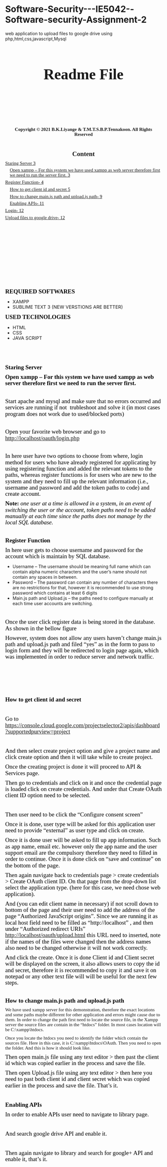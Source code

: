 # Software-Security---IE5042--Software-security-Assignment-2
web  application to upload files to google drive using php,html,css,javascript,Mysql
<p style='margin-top:0in;margin-right:0in;margin-bottom:8.0pt;margin-left:0in;line-height:107%;font-size:15px;font-family:"Calibri","sans-serif";text-align:center;'><strong><span style='font-size:21px;line-height:107%;font-family:"Times New Roman","serif";'>&nbsp;</span></strong></p>
<p style='margin-top:0in;margin-right:0in;margin-bottom:8.0pt;margin-left:0in;line-height:107%;font-size:15px;font-family:"Calibri","sans-serif";text-align:center;'><strong><span style='font-size:21px;line-height:107%;font-family:"Times New Roman","serif";'>&nbsp;</span></strong></p>
<p style='margin-top:0in;margin-right:0in;margin-bottom:8.0pt;margin-left:0in;line-height:107%;font-size:15px;font-family:"Calibri","sans-serif";text-align:center;'><strong><span style='font-size:48px;line-height:107%;font-family:"Times New Roman","serif";'>Readme File</span></strong></p>
<p style='margin-top:0in;margin-right:0in;margin-bottom:8.0pt;margin-left:0in;line-height:107%;font-size:15px;font-family:"Calibri","sans-serif";text-align:center;'><strong><span style='font-size:21px;line-height:107%;font-family:"Times New Roman","serif";'>&nbsp;</span></strong></p>
<p style='margin-top:0in;margin-right:0in;margin-bottom:8.0pt;margin-left:0in;line-height:107%;font-size:15px;font-family:"Calibri","sans-serif";text-align:center;'><strong><span style='font-size:21px;line-height:107%;font-family:"Times New Roman","serif";'>&nbsp;</span></strong></p>
<p style='margin-top:0in;margin-right:0in;margin-bottom:8.0pt;margin-left:0in;line-height:107%;font-size:15px;font-family:"Calibri","sans-serif";text-align:center;'><strong><span style='font-size:21px;line-height:107%;font-family:"Times New Roman","serif";'>&nbsp;</span></strong></p>
<p style='margin-top:0in;margin-right:0in;margin-bottom:8.0pt;margin-left:0in;line-height:107%;font-size:15px;font-family:"Calibri","sans-serif";text-align:center;'><strong><span style='font-size:21px;line-height:107%;font-family:"Times New Roman","serif";'>&nbsp;</span></strong></p>
<p style='margin-top:0in;margin-right:0in;margin-bottom:8.0pt;margin-left:0in;line-height:107%;font-size:15px;font-family:"Calibri","sans-serif";text-align:center;'><strong><span style='font-family:"Times New Roman","serif";'>Copyright &copy; 2021 B.K.Liyange &amp; T.M.T.S.B.P.Tennakoon. All Rights Reserved</span></strong></p>
<p style='margin-top:0in;margin-right:0in;margin-bottom:8.0pt;margin-left:0in;line-height:107%;font-size:15px;font-family:"Calibri","sans-serif";'><strong><span style='font-size:21px;line-height:107%;font-family:"Times New Roman","serif";'>&nbsp;</span></strong></p>
<p style='margin-top:0in;margin-right:0in;margin-bottom:8.0pt;margin-left:0in;line-height:107%;font-size:15px;font-family:"Calibri","sans-serif";text-align:center;'><strong><span style='font-size:21px;line-height:107%;font-family:"Times New Roman","serif";'>Content</span></strong></p>
<p style='margin-top:0in;margin-right:0in;margin-bottom:5.0pt;margin-left:0in;line-height:107%;font-size:15px;font-family:"Calibri","sans-serif";'><a href="#_Toc69565336">Staring Server<span style="color:windowtext;text-decoration:none;">&nbsp;</span><span style="color:windowtext;text-decoration:none;">3</span></a></p>
<p style='margin-top:0in;margin-right:0in;margin-bottom:5.0pt;margin-left:11.0pt;line-height:107%;font-size:15px;font-family:"Calibri","sans-serif";'><a href="#_Toc69565337">Open xampp &ndash; For this system we have used xampp as web server therefore first we need to run the server first.<span style="color:windowtext;text-decoration:none;">&nbsp;</span><span style="color:windowtext;text-decoration:none;">3</span></a></p>
<p style='margin-top:0in;margin-right:0in;margin-bottom:5.0pt;margin-left:0in;line-height:107%;font-size:15px;font-family:"Calibri","sans-serif";'><a href="#_Toc69565338">Register Function<span style="color:windowtext;text-decoration:none;">-&nbsp;</span><span style="color:windowtext;text-decoration:none;">4</span></a></p>
<p style='margin-top:0in;margin-right:0in;margin-bottom:5.0pt;margin-left:11.0pt;line-height:107%;font-size:15px;font-family:"Calibri","sans-serif";'><a href="#_Toc69565339">How to get client id and secret<span style="color:windowtext;text-decoration:none;">&nbsp;</span><span style="color:windowtext;text-decoration:none;">5</span></a></p>
<p style='margin-top:0in;margin-right:0in;margin-bottom:5.0pt;margin-left:11.0pt;line-height:107%;font-size:15px;font-family:"Calibri","sans-serif";'><a href="#_Toc69565340">How to change main.js path and upload.js path<span style="color:windowtext;text-decoration:none;">-&nbsp;</span><span style="color:windowtext;text-decoration:none;">9</span></a></p>
<p style='margin-top:0in;margin-right:0in;margin-bottom:5.0pt;margin-left:11.0pt;line-height:107%;font-size:15px;font-family:"Calibri","sans-serif";'><a href="#_Toc69565341">Enabling APIs<span style="color:windowtext;text-decoration:none;">-&nbsp;</span><span style="color:windowtext;text-decoration:none;">11</span></a></p>
<p style='margin-top:0in;margin-right:0in;margin-bottom:5.0pt;margin-left:0in;line-height:107%;font-size:15px;font-family:"Calibri","sans-serif";'><a href="#_Toc69565342">Login<span style="color:windowtext;text-decoration:none;">-&nbsp;</span><span style="color:windowtext;text-decoration:none;">12</span></a></p>
<p style='margin-top:0in;margin-right:0in;margin-bottom:5.0pt;margin-left:0in;line-height:107%;font-size:15px;font-family:"Calibri","sans-serif";'><a href="#_Toc69565343">Upload files to google drive<span style="color:windowtext;text-decoration:none;">-&nbsp;</span><span style="color:windowtext;text-decoration:none;">12</span></a></p>
<p style='margin-top:0in;margin-right:0in;margin-bottom:8.0pt;margin-left:0in;line-height:107%;font-size:15px;font-family:"Calibri","sans-serif";'>&nbsp;</p>
<p style='margin-top:0in;margin-right:0in;margin-bottom:8.0pt;margin-left:0in;line-height:107%;font-size:15px;font-family:"Calibri","sans-serif";'>&nbsp;</p>
<p style='margin-top:0in;margin-right:0in;margin-bottom:8.0pt;margin-left:0in;line-height:107%;font-size:15px;font-family:"Calibri","sans-serif";'>&nbsp;</p>
<p style='margin-top:0in;margin-right:0in;margin-bottom:8.0pt;margin-left:0in;line-height:107%;font-size:15px;font-family:"Calibri","sans-serif";'>&nbsp;</p>
<p style='margin-top:0in;margin-right:0in;margin-bottom:8.0pt;margin-left:0in;line-height:107%;font-size:15px;font-family:"Calibri","sans-serif";'>&nbsp;</p>
<p style='margin-top:0in;margin-right:0in;margin-bottom:8.0pt;margin-left:0in;line-height:107%;font-size:15px;font-family:"Calibri","sans-serif";'>&nbsp;</p>
<p style='margin-top:0in;margin-right:0in;margin-bottom:8.0pt;margin-left:0in;line-height:107%;font-size:15px;font-family:"Calibri","sans-serif";'>&nbsp;</p>
<p style='margin-top:0in;margin-right:0in;margin-bottom:8.0pt;margin-left:0in;line-height:107%;font-size:15px;font-family:"Calibri","sans-serif";'>&nbsp;</p>
<p style='margin-top:0in;margin-right:0in;margin-bottom:8.0pt;margin-left:0in;line-height:107%;font-size:19px;font-family:"Times New Roman","serif";color:black;font-weight:bold;'>REQUIRED SOFTWARES</p>
<ul style="list-style-type: disc;margin-left:0in;">
    <li><span style="line-height:107%;font-size:15px;">XAMPP</span></li>
    <li><span style="line-height:107%;font-size:15px;">SUBLIME TEXT 3 (NEW VERSTIONS ARE BETTER)</span></li>
</ul>
<p style='margin-top:0in;margin-right:0in;margin-bottom:8.0pt;margin-left:0in;line-height:107%;font-size:19px;font-family:"Times New Roman","serif";color:black;font-weight:bold;'>USED TECHNOLOGIES</p>
<ul style="list-style-type: disc;margin-left:0in;">
    <li><span style="line-height:107%;font-size:15px;">HTML</span></li>
    <li><span style="line-height:107%;font-size:15px;">CSS</span></li>
    <li><span style="line-height:107%;font-size:15px;">JAVA SCRIPT</span></li>
</ul>
<p style='margin-top:0in;margin-right:0in;margin-bottom:8.0pt;margin-left:0in;line-height:107%;font-size:19px;font-family:"Times New Roman","serif";color:black;font-weight:bold;'>&nbsp;</p>
<p style='margin-top:0in;margin-right:0in;margin-bottom:8.0pt;margin-left:0in;line-height:107%;font-size:19px;font-family:"Times New Roman","serif";color:black;font-weight:bold;'>&nbsp;</p>
<p style='margin-top:0in;margin-right:0in;margin-bottom:8.0pt;margin-left:0in;line-height:107%;font-size:19px;font-family:"Times New Roman","serif";color:black;font-weight:bold;'>Staring Server</p>
<p style='margin-top:0in;margin-right:0in;margin-bottom:8.0pt;margin-left:0in;line-height:107%;font-size:19px;font-family:"Times New Roman","serif";color:black;font-weight:bold;'>Open xampp &ndash; For this system we have used xampp as web server therefore first we need to run the server first.</p>
<p style='margin-top:0in;margin-right:0in;margin-bottom:8.0pt;margin-left:0in;line-height:107%;font-size:15px;font-family:"Calibri","sans-serif";'>&nbsp;</p>
<p style='margin-top:0in;margin-right:0in;margin-bottom:8.0pt;margin-left:0in;line-height:107%;font-size:19px;font-family:"Times New Roman","serif";color:black;'>Start apache and mysql and make sure that no errors occurred and services are running if not &nbsp;trubleshoot and solve it (in most cases program does not work due to used/blocked ports)</p>
<p style='margin-top:0in;margin-right:0in;margin-bottom:8.0pt;margin-left:0in;line-height:107%;font-size:15px;font-family:"Calibri","sans-serif";'>&nbsp;</p>
<p style='margin-top:0in;margin-right:0in;margin-bottom:8.0pt;margin-left:0in;line-height:107%;font-size:19px;font-family:"Times New Roman","serif";color:black;'>Open your favorite web browser and go to <a href="http://localhost/oauth/login.php">http://localhost/oauth/login.php</a></p>
<p style='margin-top:0in;margin-right:0in;margin-bottom:8.0pt;margin-left:0in;line-height:107%;font-size:15px;font-family:"Calibri","sans-serif";'>&nbsp;</p>
<p style='margin-top:0in;margin-right:0in;margin-bottom:8.0pt;margin-left:0in;line-height:107%;font-size:19px;font-family:"Times New Roman","serif";color:black;'>In here user have two options to choose from where, login method for users who have already registered for applicating by using registering function and added the relevant tokens to the paths, whereas register functions is for users who are new to the system and they need to fill up the relevant information (i.e., username and password and add the token paths to code) and create account.</p>
<p style='margin-top:0in;margin-right:0in;margin-bottom:8.0pt;margin-left:0in;line-height:107%;font-size:19px;font-family:"Times New Roman","serif";color:black;'><strong>Note:</strong> <em>one user at a time is allowed in a system, in an event of switching the user or the account, token paths need to be added manually at each time since the paths does not manage by the local SQL database.</em></p>
<p style='margin-top:0in;margin-right:0in;margin-bottom:8.0pt;margin-left:0in;line-height:107%;font-size:15px;font-family:"Calibri","sans-serif";'>&nbsp;</p>
<p style='margin-top:0in;margin-right:0in;margin-bottom:8.0pt;margin-left:0in;line-height:107%;font-size:19px;font-family:"Times New Roman","serif";color:black;font-weight:bold;'>Register Function</p>
<p style='margin-top:0in;margin-right:0in;margin-bottom:8.0pt;margin-left:0in;line-height:107%;font-size:19px;font-family:"Times New Roman","serif";color:black;'>In here user gets to choose username and password for the account which is maintain by SQL database.</p>
<ul style="list-style-type: disc;margin-left:0in;">
    <li>Username &ndash; The username should be meaning full name which can contain alpha numeric characters and the user&rsquo;s name should not contain any spaces in between.</li>
    <li>Password &ndash; The password can contain any number of characters there are no restrictions for that, however it is recommended to use strong password which contains at least 6 digits</li>
    <li>Main.js path and Upload.js &ndash; the paths need to configure manually at each time user accounts are switching.</li>
</ul>
<p style='margin-top:0in;margin-right:0in;margin-bottom:8.0pt;margin-left:0in;line-height:107%;font-size:15px;font-family:"Calibri","sans-serif";'>&nbsp;</p>
<p style='margin-top:0in;margin-right:0in;margin-bottom:8.0pt;margin-left:0in;line-height:107%;font-size:19px;font-family:"Times New Roman","serif";color:black;'>Once the user click register data is being stored in the database. As shown in the bellow figure</p>
<p style='margin-top:0in;margin-right:0in;margin-bottom:8.0pt;margin-left:0in;line-height:107%;font-size:19px;font-family:"Times New Roman","serif";color:black;'>However, system does not allow any users haven&rsquo;t change main.js path and upload.js path and filed &ldquo;yes&rdquo; as in the form to pass to login form and they will be redirected to login page again, which was implemented in order to reduce server and network traffic.</p>
<p style='margin-top:0in;margin-right:0in;margin-bottom:8.0pt;margin-left:0in;line-height:107%;font-size:15px;font-family:"Calibri","sans-serif";'>&nbsp;</p>
<p style='margin-top:0in;margin-right:0in;margin-bottom:8.0pt;margin-left:0in;line-height:107%;font-size:15px;font-family:"Calibri","sans-serif";'>&nbsp;</p>
<p style='margin-top:0in;margin-right:0in;margin-bottom:8.0pt;margin-left:0in;line-height:107%;font-size:15px;font-family:"Calibri","sans-serif";'>&nbsp;</p>
<p style='margin-top:0in;margin-right:0in;margin-bottom:8.0pt;margin-left:0in;line-height:107%;font-size:15px;font-family:"Calibri","sans-serif";'>&nbsp;</p>
<p style='margin-top:0in;margin-right:0in;margin-bottom:8.0pt;margin-left:0in;line-height:107%;font-size:19px;font-family:"Times New Roman","serif";color:black;font-weight:bold;'>How to get client id and secret</p>
<p style='margin-top:0in;margin-right:0in;margin-bottom:8.0pt;margin-left:0in;line-height:107%;font-size:19px;font-family:"Times New Roman","serif";color:black;'>&nbsp;</p>
<p style='margin-top:0in;margin-right:0in;margin-bottom:8.0pt;margin-left:0in;line-height:107%;font-size:19px;font-family:"Times New Roman","serif";color:black;'>Go to <a href="https://console.cloud.google.com/projectselector2/apis/dashboard?supportedpurview=project">https://console.cloud.google.com/projectselector2/apis/dashboard?supportedpurview=project</a></p>
<p style='margin-top:0in;margin-right:0in;margin-bottom:8.0pt;margin-left:0in;line-height:107%;font-size:19px;font-family:"Times New Roman","serif";color:black;'>&nbsp;</p>
<p style='margin-top:0in;margin-right:0in;margin-bottom:8.0pt;margin-left:0in;line-height:107%;font-size:19px;font-family:"Times New Roman","serif";color:black;'>And then select create project option and give a project name and click create option and then it will take while to create project.</p>
<p style='margin-top:0in;margin-right:0in;margin-bottom:8.0pt;margin-left:0in;line-height:107%;font-size:19px;font-family:"Times New Roman","serif";color:black;'>Once the creating project is done it will proceed to API &amp; Services page.</p>
<p style='margin-top:0in;margin-right:0in;margin-bottom:8.0pt;margin-left:0in;line-height:107%;font-size:19px;font-family:"Times New Roman","serif";color:black;'>Then go to credentials and click on it and once the credential page is loaded click on create credentials. And under that Create OAuth client ID option need to be selected.</p>
<p style='margin-top:0in;margin-right:0in;margin-bottom:8.0pt;margin-left:0in;line-height:107%;font-size:19px;font-family:"Times New Roman","serif";color:black;'>&nbsp;</p>
<p style='margin-top:0in;margin-right:0in;margin-bottom:8.0pt;margin-left:0in;line-height:107%;font-size:19px;font-family:"Times New Roman","serif";color:black;'>Then user need to be click the &ldquo;Configure consent screen&rdquo;</p>
<p style='margin-top:0in;margin-right:0in;margin-bottom:8.0pt;margin-left:0in;line-height:107%;font-size:19px;font-family:"Times New Roman","serif";color:black;'>Once it is done, user type will be asked for this application user need to provide &ldquo;external&rdquo; as user type and click on create.</p>
<p style='margin-top:0in;margin-right:0in;margin-bottom:8.0pt;margin-left:0in;line-height:107%;font-size:19px;font-family:"Times New Roman","serif";color:black;'>Once it is done user will be asked to fill up app information. Such as app name, email etc. however only the app name and the user support email are the compulsory therefore they need to filled in order to continue. Once it is done click on &ldquo;save and continue&rdquo; on the bottom of the page.</p>
<p style='margin-top:0in;margin-right:0in;margin-bottom:8.0pt;margin-left:0in;line-height:107%;font-size:19px;font-family:"Times New Roman","serif";color:black;'>Then again navigate back to credentials page &gt; create credentials &gt; Create OAuth client ID. On that page from the drop-down list select the application type. (here for this case, we need chose web application).</p>
<p style='margin-top:0in;margin-right:0in;margin-bottom:8.0pt;margin-left:0in;line-height:107%;font-size:19px;font-family:"Times New Roman","serif";color:black;'>And (you can edit client name in necessary) if not scroll down to bottom of the page and their user need to add the address of the page &ldquo;Authorized JavaScript origins&rdquo;. Since we are running it as local host field need to be filled as &ldquo;http://localhost&rdquo; , and then under &ldquo;Authorized redirect URIs&rdquo; <a href="http://localhost/oauth/upload.html">http://localhost/oauth/upload.html</a> this URL need to inserted, note if the names of the files were changed then the address names also need to be changed otherwise it will not work correctly.</p>
<p style='margin-top:0in;margin-right:0in;margin-bottom:8.0pt;margin-left:0in;line-height:107%;font-size:19px;font-family:"Times New Roman","serif";color:black;'>And click the create. Once it is done Client id and Client secret will be displayed on the screen, it also allows users to copy the id and secret, therefore it is recommended to copy it and save it on notepad or any other text file will will be useful for the next few steps.</p>
<p style='margin-top:0in;margin-right:0in;margin-bottom:8.0pt;margin-left:0in;line-height:107%;font-size:15px;font-family:"Calibri","sans-serif";'><strong>&nbsp;</strong></p>
<p style='margin-top:0in;margin-right:0in;margin-bottom:8.0pt;margin-left:0in;line-height:107%;font-size:19px;font-family:"Times New Roman","serif";color:black;font-weight:bold;'>How to change main.js path and upload.js path</p>
<p style='margin-top:0in;margin-right:0in;margin-bottom:8.0pt;margin-left:0in;line-height:107%;font-size:15px;font-family:"Calibri","sans-serif";'>We have used xampp server for this demonstration, therefore the exact locations and some paths maybe different for other application and errors might cause due to them. In order to change the path first need to locate the source file, in the Xampp server the source files are contain in the &ldquo;htdocs&rdquo; folder. In most cases location will be C:\xampp\htdocs.</p>
<p style='margin-top:0in;margin-right:0in;margin-bottom:8.0pt;margin-left:0in;line-height:107%;font-size:15px;font-family:"Calibri","sans-serif";'>Once you locate the htdocs you need to identify the folder which contain the sources file. Here in this case, it is C:\xampp\htdocs\OAuth. Then you need to open the folder. And this is how it should look like.</p>
<p style='margin-top:0in;margin-right:0in;margin-bottom:8.0pt;margin-left:0in;line-height:107%;font-size:19px;font-family:"Times New Roman","serif";color:black;'>Then open main.js file using any text editor &gt; then past the client id which was copied earlier in the process and save the file.</p>
<p style='margin-top:0in;margin-right:0in;margin-bottom:8.0pt;margin-left:0in;line-height:107%;font-size:19px;font-family:"Times New Roman","serif";color:black;'>Then open Upload.js file using any text editor &gt; then here you need to past both client id and client secret which was copied earlier in the process and save the file. That&rsquo;s it.</p>
<p style='margin-top:0in;margin-right:0in;margin-bottom:8.0pt;margin-left:0in;line-height:107%;font-size:19px;font-family:"Times New Roman","serif";color:black;font-weight:bold;'>&nbsp;</p>
<p style='margin-top:0in;margin-right:0in;margin-bottom:8.0pt;margin-left:0in;line-height:107%;font-size:19px;font-family:"Times New Roman","serif";color:black;font-weight:bold;'>Enabling APIs</p>
<p style='margin-top:0in;margin-right:0in;margin-bottom:8.0pt;margin-left:0in;line-height:107%;font-size:19px;font-family:"Times New Roman","serif";color:black;'>In order to enable APIs user need to navigate to library page.</p>
<p style='margin-top:0in;margin-right:0in;margin-bottom:8.0pt;margin-left:0in;line-height:107%;font-size:19px;font-family:"Times New Roman","serif";color:black;'>&nbsp;</p>
<p style='margin-top:0in;margin-right:0in;margin-bottom:8.0pt;margin-left:0in;line-height:107%;font-size:19px;font-family:"Times New Roman","serif";color:black;'>And search google drive API and enable it.</p>
<p style='margin-top:0in;margin-right:0in;margin-bottom:8.0pt;margin-left:0in;line-height:107%;font-size:19px;font-family:"Times New Roman","serif";color:black;'>&nbsp;</p>
<p style='margin-top:0in;margin-right:0in;margin-bottom:8.0pt;margin-left:0in;line-height:107%;font-size:19px;font-family:"Times New Roman","serif";color:black;'>Then again navigate to library and search for google+ API and enable it, that&rsquo;s it.</p>
<p style='margin-top:0in;margin-right:0in;margin-bottom:8.0pt;margin-left:0in;line-height:107%;font-size:15px;font-family:"Calibri","sans-serif";'>&nbsp;</p>
<p style='margin-top:0in;margin-right:0in;margin-bottom:8.0pt;margin-left:0in;line-height:107%;font-size:15px;font-family:"Calibri","sans-serif";'>&nbsp;</p>
<p style='margin-top:0in;margin-right:0in;margin-bottom:8.0pt;margin-left:0in;line-height:107%;font-size:15px;font-family:"Calibri","sans-serif";'>&nbsp;</p>
<p style='margin-top:0in;margin-right:0in;margin-bottom:8.0pt;margin-left:0in;line-height:107%;font-size:15px;font-family:"Calibri","sans-serif";'>&nbsp;</p>
<p style='margin-top:0in;margin-right:0in;margin-bottom:8.0pt;margin-left:0in;line-height:107%;font-size:15px;font-family:"Calibri","sans-serif";'>&nbsp;</p>
<p style='margin-top:0in;margin-right:0in;margin-bottom:8.0pt;margin-left:0in;line-height:107%;font-size:15px;font-family:"Calibri","sans-serif";'>&nbsp;</p>
<p style='margin-top:0in;margin-right:0in;margin-bottom:8.0pt;margin-left:0in;line-height:107%;font-size:15px;font-family:"Calibri","sans-serif";'>&nbsp;</p>
<p style='margin-top:0in;margin-right:0in;margin-bottom:8.0pt;margin-left:0in;line-height:107%;font-size:15px;font-family:"Calibri","sans-serif";'>&nbsp;</p>
<p style='margin-top:0in;margin-right:0in;margin-bottom:8.0pt;margin-left:0in;line-height:107%;font-size:15px;font-family:"Calibri","sans-serif";'>&nbsp;</p>
<p style='margin-top:0in;margin-right:0in;margin-bottom:8.0pt;margin-left:0in;line-height:107%;font-size:15px;font-family:"Calibri","sans-serif";'>&nbsp;</p>
<p style='margin-top:0in;margin-right:0in;margin-bottom:8.0pt;margin-left:0in;line-height:107%;font-size:15px;font-family:"Calibri","sans-serif";'>&nbsp;</p>
<p style='margin-top:0in;margin-right:0in;margin-bottom:8.0pt;margin-left:0in;line-height:107%;font-size:15px;font-family:"Calibri","sans-serif";'>&nbsp;</p>
<p style='margin-top:0in;margin-right:0in;margin-bottom:8.0pt;margin-left:0in;line-height:107%;font-size:15px;font-family:"Calibri","sans-serif";'>&nbsp;</p>
<p style='margin-top:0in;margin-right:0in;margin-bottom:8.0pt;margin-left:0in;line-height:107%;font-size:19px;font-family:"Times New Roman","serif";color:black;font-weight:bold;'>Login</p>
<p style='margin-top:0in;margin-right:0in;margin-bottom:8.0pt;margin-left:0in;line-height:107%;font-size:19px;font-family:"Times New Roman","serif";color:black;'>Once the register process is completed user can login to the system using username and password. If by any chance user try to login with bogus credentials user will be re-directed to the login page again.</p>
<p style='margin-top:0in;margin-right:0in;margin-bottom:8.0pt;margin-left:0in;line-height:107%;font-size:19px;font-family:"Times New Roman","serif";color:black;font-weight:bold;'>Upload files to google drive</p>
<p style='margin-top:0in;margin-right:0in;margin-bottom:8.0pt;margin-left:0in;line-height:107%;font-size:19px;font-family:"Times New Roman","serif";color:black;'>Once user input valid credentials and click on &ldquo;login&rdquo; user will be redirected to file upload process where users have to login with google account credentials.</p>
<p style='margin-top:0in;margin-right:0in;margin-bottom:8.0pt;margin-left:0in;line-height:107%;font-size:19px;font-family:"Times New Roman","serif";color:black;'>&nbsp;</p>
<p style='margin-top:0in;margin-right:0in;margin-bottom:8.0pt;margin-left:0in;line-height:107%;font-size:19px;font-family:"Times New Roman","serif";color:black;'>Then user can select account or add a new account by providing valid email and password. Once it is done the if the invputs are valid then it will proceed to the next page.</p>
<p style='margin-top:0in;margin-right:0in;margin-bottom:8.0pt;margin-left:0in;line-height:107%;font-size:19px;font-family:"Times New Roman","serif";color:black;'><strong>Note</strong>: Google account should be matched with client id and client secret.</p>
<p style='margin-top:0in;margin-right:0in;margin-bottom:8.0pt;margin-left:0in;line-height:107%;font-size:19px;font-family:"Times New Roman","serif";color:black;'>Note: In sometimes error might occur as shown in the bellow diagram. Yet there is no hart or malfunction of the system it is just a warring. In order to soleve it. Go to Advanced &gt; go to slit oauth ( unsafe)</p>
<p style='margin-top:0in;margin-right:0in;margin-bottom:8.0pt;margin-left:0in;line-height:107%;font-size:19px;font-family:"Times New Roman","serif";color:black;'>Then user need to provide access by clicking &ldquo;allow&rdquo; in case if the user deny the allow request it will lead back to google login page.</p>
<p style='margin-top:0in;margin-right:0in;margin-bottom:8.0pt;margin-left:0in;line-height:107%;font-size:19px;font-family:"Times New Roman","serif";color:black;'>Once the permission is granted the user will proceed to file upload page where user gets to choose/browse files which need to be uploaded. From there user can select files which are locally available in the pc or any other storage medium.</p>
<p style='margin-top:0in;margin-right:0in;margin-bottom:8.0pt;margin-left:0in;line-height:107%;font-size:19px;font-family:"Times New Roman","serif";color:black;'>Once the files are selected then user can proceed with upload function by clicking the upload button then the loading bar will display the upload progress once it reached 100% the uploading process is completed. And user can view files via their google drive.</p>
<p style='margin-top:0in;margin-right:0in;margin-bottom:8.0pt;margin-left:0in;line-height:107%;font-size:19px;font-family:"Times New Roman","serif";color:black;'>&nbsp;</p>
